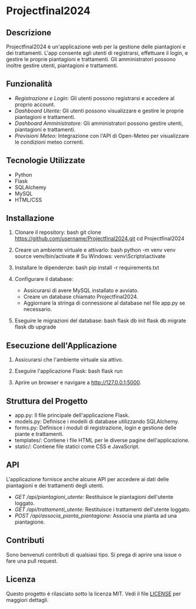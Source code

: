 # Projectfinal2024

## Descrizione

Projectfinal2024 è un'applicazione web per la gestione delle piantagioni e dei trattamenti. L'app consente agli utenti di registrarsi, effettuare il login, e gestire le proprie piantagioni e trattamenti. Gli amministratori possono inoltre gestire utenti, piantagioni e trattamenti.

## Funzionalità

- *Registrazione e Login:* Gli utenti possono registrarsi e accedere al proprio account.
- *Dashboard Utente:* Gli utenti possono visualizzare e gestire le proprie piantagioni e trattamenti.
- *Dashboard Amministratore:* Gli amministratori possono gestire utenti, piantagioni e trattamenti.
- *Previsioni Meteo:* Integrazione con l'API di Open-Meteo per visualizzare le condizioni meteo correnti.

## Tecnologie Utilizzate

- Python
- Flask
- SQLAlchemy
- MySQL
- HTML/CSS

## Installazione

1. Clonare il repository:
    bash
    git clone https://github.com/username/Projectfinal2024.git
    cd Projectfinal2024
    

2. Creare un ambiente virtuale e attivarlo:
    bash
    python -m venv venv
    source venv/bin/activate  # Su Windows: venv\Scripts\activate
    

3. Installare le dipendenze:
    bash
    pip install -r requirements.txt
    

4. Configurare il database:
    - Assicurarsi di avere MySQL installato e avviato.
    - Creare un database chiamato Projectfinal2024.
    - Aggiornare la stringa di connessione al database nel file app.py se necessario.

5. Eseguire le migrazioni del database:
    bash
    flask db init
    flask db migrate
    flask db upgrade
    

## Esecuzione dell'Applicazione

1. Assicurarsi che l'ambiente virtuale sia attivo.

2. Eseguire l'applicazione Flask:
    bash
    flask run
    

3. Aprire un browser e navigare a http://127.0.0.1:5000.

## Struttura del Progetto

- app.py: Il file principale dell'applicazione Flask.
- models.py: Definisce i modelli di database utilizzando SQLAlchemy.
- forms.py: Definisce i moduli di registrazione, login e gestione delle piante e trattamenti.
- templates/: Contiene i file HTML per le diverse pagine dell'applicazione.
- static/: Contiene file statici come CSS e JavaScript.

## API

L'applicazione fornisce anche alcune API per accedere ai dati delle piantagioni e dei trattamenti degli utenti.

- *GET /api/piantagioni_utente:* Restituisce le piantagioni dell'utente loggato.
- *GET /api/trattamenti_utente:* Restituisce i trattamenti dell'utente loggato.
- *POST /api/associa_pianta_piantagione:* Associa una pianta ad una piantagione.

## Contributi

Sono benvenuti contributi di qualsiasi tipo. Si prega di aprire una issue o fare una pull request.

## Licenza

Questo progetto è rilasciato sotto la licenza MIT. Vedi il file [LICENSE](LICENSE) per maggiori dettagli.
